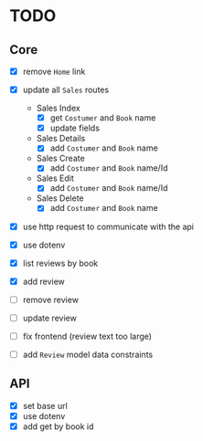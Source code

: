 # TODO

## Core
- [x] remove `Home` link
- [x] update all `Sales` routes
    - Sales Index
        - [x] get `Costumer` and `Book` name
        - [x] update fields
    - Sales Details
        - [x] add `Costumer` and `Book` name
    - Sales Create
        - [x] add `Costumer` and `Book` name/Id
    - Sales Edit
        - [x] add `Costumer` and `Book` name/Id
    - Sales Delete
        - [x] add `Costumer` and `Book` name

- [x] use http request to communicate with the api 
- [x] use dotenv

- [x] list reviews by book
- [x] add review
- [ ] remove review
- [ ] update review
- [ ] fix frontend (review text too large)
- [ ] add `Review` model data constraints

## API
- [x] set base url
- [x] use dotenv
- [x] add get by book id